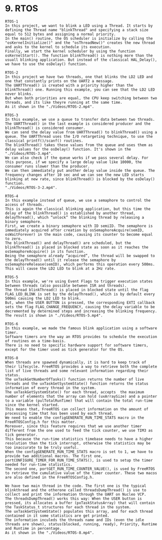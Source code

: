 # 9. RTOS
	
	RTOS-1
	In this project, we want to blink a LED using a Thread. It starts by defining the Thread name "blinkThread" and specifying a stack size equal to 512 bytes and assigning a normal priority.
	In the main() routine, the OS scheduler is initialize by calling the "osKernelInitialize()" and the "osThreadNew()" creates the new thread and asks to the kernel to schedule its execution.
	Finally, we start the kernel scheduler by using the function osKernelStart(). The function blinkThread() is nothing more than the usuall blinking application. But instead of the classical HAL_Delay(),
	we have to use the osDelay() function.
	
	RTOS-2
	In this project we have two threads, one that blinks the LD2 LED and one that constantly prints on the UART2 a message.
	The UARTThread() is created with a priority higher than the blinkThread() one. Running this example, you can see that the LD2 LED never blinks.
	But when both priorities are equal, the CPU keep switching between two threads, and its like theyre running at the same time.
	As it shown in the "./Videos/RTOS-2.mp4".
	
	RTOS-3
	In this example, we use a queue to transfer data between two threads. The UARTThread() in the last example is considered producer and the blinkThread() is considered consumer.
	We can send the delay value from UARTThread() to blinkThread() using a queue. The UARTThread uses the I/O retargeting technique, to use the classical printf()/scanf() routines.
	The blinkThread() takes these values from the queue and uses them as delay values for the osDelay() function. It's shown in the "./Videos/RTOS-3.mp4".
	We can also check if the queue works if we pass several delay. For this purpose, if we specify a large delay value like 10000, the consumer runs slower than the producer.
	We can then immediately put another delay value inside the queue. The frequency changes after 10 sec and we can see the new LED starts blinking at new rate, since blinkThread() is blocked by the osDelay() function.
	"./Videos/RTOS-3-2.mp4".

	RTOS-4
	In this example instead of queue, we use a semaphore to control the access of threads. 
	This is again the classical blinking application, but this time the delay of the blinkThread() is established by another thread, delayThread(), which “unlock” the blinking thread by releasing a binary semaphore. 
	First, we create a binary semaphore with ID semiID. The semaphore is immediately acquired after creation by osSemaphoreAcquire(semID, osWaitForever) in the main code, causing its counter to become equal to zero.
	The blinkThread() and delayThread() are scheduled, but the blinkThread() is placed in blocked state as soon as it reaches the osSemaphoreAcquire() in its function.
	Being the semaphore already “acquired”, the thread will be swapped to the delayThread() until it release the semaphore by osSemaphoreRelease(semID), which performs this operation every 500ms.
	This will cause the LD2 LED to blink at a 2Hz rate.

	RTOS-5
	In this example, we're using Event Flags to trigger execution states between threads (also possible between ISR and threads).
	The thread blinkThread() is placed in blocked state until the flag FLAG_LED_BLINK is set by the delayThread(), which is by default every 500ms causing the LD2 LED to blink.
	But, when the USER BUTTON is pressed, the corresponding EXTI callback sets the flag FLAG_CHANGE_FREQUENCY, causing the delay variable to be decremented by determined steps and increasing the blinking frequency.
	The result is shown in "./Videos/RTOS-5.mp4".
	
	RTOS-6
	In this example, we made the famous blink application using a software timer.
	Software timers are the way an RTOS provides to schedule the execution of routines on a time-basis.
	There is no need to specific hardware support for software timers, except for the timer used as tick generator for the OS.

	RTOS-8
	When threads are spawned dynamically, it is hard to keep track of their lifecycle. FreeRTOS provides a way to retrieve both the complete list of live threads and some relevant information regarding their status.
	The uxTaskGetNumberOfTasks() function returns the number of live threads and the uxTaskGetSystemState() function returns the status information of every thread in the system.
	The uxTaskGetSystemState() for each thread, accepts  the maximum number of elements that the array can hold (uxArraySize) and a pointer to a variable (pulTotalRunTime) that will contain the total run-time since the kernel started.
	This means that, FreeRTOS can collect information on the amount of processing time that has been used by each thread.
	We need to enable the configGENERATE_RUN_TIME_STATS macro in the FreeRTOSConfig.h for this matter. 
	Moreover, since this feature requires that we use another timer different from the one used to feed the tick counter, we use TIM3 as tick generator.
	This because the run-time statistics timebase needs to have a higher resolution than the tick interrupt, otherwise the statistics may be too inaccurate to be truly useful.
	When the configGENERATE_RUN_TIME_STATS macro is set to 1, we have to provide two additional macros. The first one, portCONFIGURE_TIMER_FOR_RUN_TIME_STATS(), is used to setup the timer needed for run-time statistics. 
	The second one, portGET_RUN_TIME_COUNTER_VALUE(), is used by FreeRTOS to retrieve the cumulative value of the timer counter. These two macos are also defined in the FreeRTOSConfig.h.
	
	We have two main thread in the code. The first one is the typical blinkthread and the otherone called threadsDumpThread() is use to collect and print the information through the UART on Nucleo VCP.
	The threadsDumpThread() works this way: When the USER button is pressed, its allocates a buffer (pxTaskStatusArray) that will contain the TaskStatus_t structures for each thread in the system.
	The uxTaskGetSystemState() populates this array, and for each thread contained in it some statistics are get printed.
	The information inculeds the threads name and IDs (even the idle threads are shown), status(blocked, running, ready), Priority, Runtime and Runtime in percentage. 
	As it shown in the "./Videos/RTOS-8.mp4".









